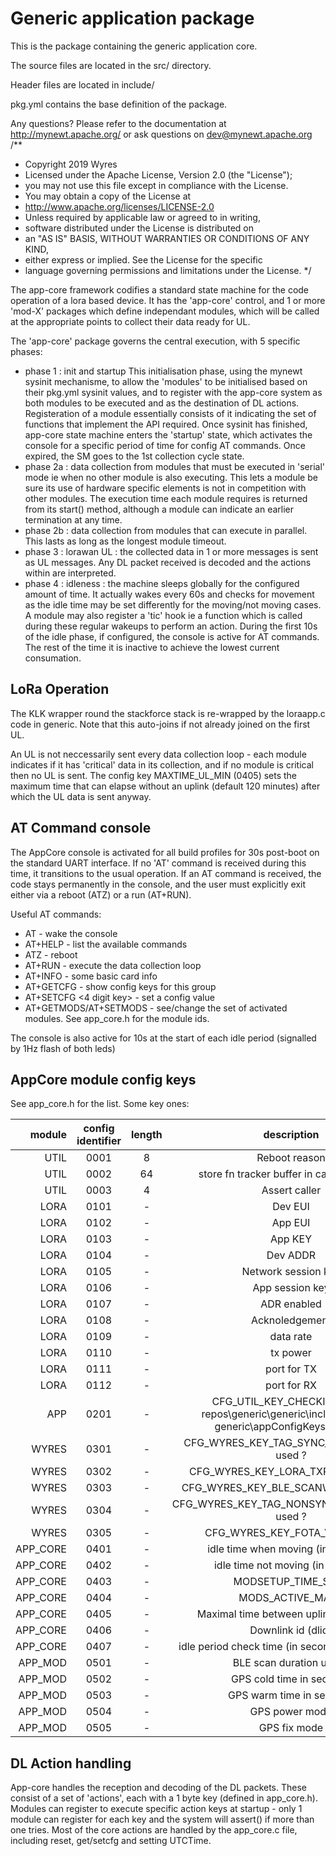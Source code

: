 # Generic application package

This is the package containing the generic application core.

The source files are located in the src/ directory.

Header files are located in include/ 

pkg.yml contains the base definition of the package.

Any questions?  Please refer to the documentation at 
http://mynewt.apache.org/ or ask questions on dev@mynewt.apache.org
/**
 * Copyright 2019 Wyres
 * Licensed under the Apache License, Version 2.0 (the "License"); 
 * you may not use this file except in compliance with the License. 
 * You may obtain a copy of the License at
 *    http://www.apache.org/licenses/LICENSE-2.0
 * Unless required by applicable law or agreed to in writing, 
 * software distributed under the License is distributed on 
 * an "AS IS" BASIS, WITHOUT WARRANTIES OR CONDITIONS OF ANY KIND, 
 * either express or implied. See the License for the specific 
 * language governing permissions and limitations under the License.
*/

The app-core framework codifies a standard state machine for the code operation of a lora based device.
It has the 'app-core' control, and 1 or more 'mod-X' packages which define independant modules,
which will be called at the appropriate points to collect their data ready for UL.

The 'app-core' package governs the central execution, with 5 specific phases:
- phase 1 : init and startup
This initialisation phase, using the mynewt sysinit mechanisme, to allow the 'modules' to be initialised
based on their pkg.yml sysinit values, and to register with the app-core system as both modules to be
executed and as the destination of DL actions. Registeration of a module essentially consists of it indicating the set of 
functions that implement the API required.
Once sysinit has finished, app-core state machine enters the 'startup' state, which activates the console for a 
specific period of time for config AT commands. Once expired, the SM goes to the 1st collection cycle state.
- phase 2a : data collection from modules that must be executed in 'serial' mode ie when no other module is also executing.
This lets a module be sure its use of hardware specific elements is not in competition with other modules. The execution time 
each module requires is returned from its start() method, although a module can indicate an earlier termination at any time.
- phase 2b : data collection from modules that can execute in parallel. This lasts as long as the longest module timeout.
- phase 3 : lorawan UL : the collected data in 1 or more messages is sent as UL messages. Any DL packet received is decoded and the actions within are interpreted.
- phase 4 : idleness : the machine sleeps globally for the configured amount of time. It actually wakes every 60s and checks for movement as the idle time may be set differently for the moving/not moving cases.
A module may also register a 'tic' hook ie a function which is called during these regular wakeups to perform an action.
During the first 10s of the idle phase, if configured, the console is active for AT commands. The rest of the time it is inactive to achieve the lowest current consumation.

LoRa Operation
--------------
The KLK wrapper round the stackforce stack is re-wrapped by the loraapp.c code in generic. Note that this auto-joins if not already joined on the first UL.

An UL is not neccessarily sent every data collection loop - each module indicates if it has 'critical' data in its collection, and if no module is critical then no UL is sent. The config key MAXTIME_UL_MIN (0405) sets the maximum time that can elapse without an uplink (default 120 minutes) after which the UL data is sent anyway.

AT Command console
-------------------
The AppCore console is activated for all build profiles for 30s post-boot on the standard UART interface. If no 'AT' command
is received during this time, it transitions to the usual operation. If an AT command is received, the code stays permanently in the console, and the user must explicitly exit either via a reboot (ATZ) or a run (AT+RUN).

Useful AT commands:
- AT - wake the console
- AT+HELP - list the available commands
- ATZ - reboot
- AT+RUN - execute the data collection loop
- AT+INFO - some basic card info
- AT+GETCFG <config group> - show config keys for this group
- AT+SETCFG <4 digit key> <value> - set a config value
- AT+GETMODS/AT+SETMODS - see/change the set of activated modules. See app_core.h for the module ids.

The console is also active for 10s at the start of each idle period (signalled by 1Hz flash of both leds)

AppCore module config keys
---------------------------
See app_core.h for the list. Some key ones:

| module | config identifier | length |  description | 
| --------: | :--------: | :--------:  | :--------: |
| UTIL | 0001 | 8 | Reboot reason |
| UTIL | 0002 | 64 | store fn tracker buffer in case of reboot |
| UTIL | 0003 | 4 | Assert caller |
| LORA | 0101 | - | Dev EUI |
| LORA | 0102 | - | App EUI |
| LORA | 0103 | - | App KEY |
| LORA | 0104 | - | Dev ADDR |
| LORA | 0105 | - | Network session key |
| LORA | 0106 | - | App session key |
| LORA | 0107 | - | ADR enabled |
| LORA | 0108 | - | Acknoledgement |
| LORA | 0109 | - | data rate |
| LORA | 0110 | - | tx power |
| LORA | 0111 | - | port for TX |
| LORA | 0112 | - | port for RX |
| APP | 0201 | - | CFG_UTIL_KEY_CHECKINTERVAL repos\generic\generic\include\wyres-generic\appConfigKeys.h  used ? |
| WYRES | 0301 | - | CFG_WYRES_KEY_TAG_SYNC_DM_INTERVAL  used ? |
| WYRES | 0302 | - | CFG_WYRES_KEY_LORA_TXPOWER  used ? |
| WYRES | 0303 | - | CFG_WYRES_KEY_BLE_SCANWINDOW  used ? |
| WYRES | 0304 | - | CFG_WYRES_KEY_TAG_NONSYNC_DM_INTERVAL  used ? |
| WYRES | 0305 | - | CFG_WYRES_KEY_FOTA_VER  used ? |
| APP_CORE | 0401 | - | idle time when moving (in seconds) |
| APP_CORE | 0402 | - | idle time not moving (in minutes) |
| APP_CORE | 0403 | - | MODSETUP_TIME_SECS |
| APP_CORE | 0404 | - | MODS_ACTIVE_MASK |
| APP_CORE | 0405 | - | Maximal time between uplink in minutes |
| APP_CORE | 0406 | - | Downlink id (dlid) |
| APP_CORE | 0407 | - | idle period check time (in seconds, 60s default) |
| APP_MOD | 0501 | - | BLE scan duration un ms |
| APP_MOD | 0502 | - | GPS cold time in seconds |
| APP_MOD | 0503 | - | GPS warm time in seconds |
| APP_MOD | 0504 | - | GPS power mode |
| APP_MOD | 0505 | - | GPS fix mode |


DL Action handling
------------------
App-core handles the reception and decoding of the DL packets. These consist of a set of 'actions', each with a 1 byte key (defined in app_core.h). Modules can register to execute specific action keys at startup - only 1 module can register for each key and the system will assert() if more than one tries.
Most of the core actions are handled by the app_core.c file, including reset, get/setcfg and setting UTCTime.
